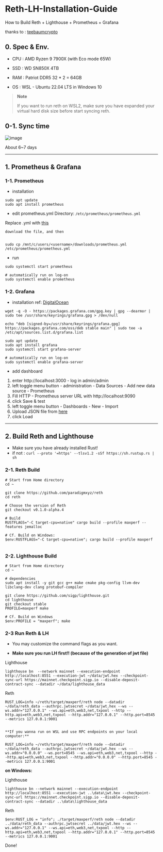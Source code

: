 # Reth-LH-Installation-Guide <Rework WIP>
How to Build Reth + Lighthouse + Prometheus + Grafana

thanks to : [teebaumcrypto](https://gist.github.com/teebaumcrypto/5c7a30ae9f25d3f628100188149b1fb1)

## 0. Spec & Env.
- CPU : AMD Ryzen 9 7900X (with Eco mode 65W)
- SSD : WD SN850X 4TB
- RAM : Patriot DDR5 32 * 2 = 64GB

- OS : WSL - Ubuntu 22.04 LTS in Windows 10

> **Note**
> 
> If you want to run reth on WSL2, make sure you have expanded your virtual hard disk size before start syncing reth.


## 0-1. Sync time
![image](https://github.com/0xDaizz/Reth-LH-Installation-Guide/assets/90135051/1a9c7a67-5392-4bb5-805c-fe5c16c168c6)

About 6~7 days

---
## 1. Prometheus & Grafana

### 1-1. Prometheus
- installation
```
sudo apt update
sudo apt install prometheus
```

- edit prometheus.yml
Directory: ```/etc/prometheus/prometheus.yml```

Replace .yml with [this](https://github.com/paradigmxyz/reth/blob/main/etc/prometheus/prometheus.yml)

```
download the file, and then


sudo cp /mnt/c/users/<username>/downloads/prometheus.yml /etc/prometheus/prometheus.yml
```

- run
```
sudo systemctl start prometheus

# automatically run on log-on
sudo systemctl enable prometheus
```

### 1-2. Grafana
- installation
ref: [DigitalOcean](https://www.digitalocean.com/community/tutorials/how-to-install-and-secure-grafana-on-ubuntu-22-04)
```
wget -q -O - https://packages.grafana.com/gpg.key | gpg --dearmor | sudo tee /usr/share/keyrings/grafana.gpg > /dev/null

echo "deb [signed-by=/usr/share/keyrings/grafana.gpg] https://packages.grafana.com/oss/deb stable main" | sudo tee -a /etc/apt/sources.list.d/grafana.list

sudo apt update
sudo apt install grafana
sudo systemctl start grafana-server

# automatically run on log-on
sudo systemctl enable grafana-server
```

- add dashboard
1. enter http://localhost:3000 - log in admin/admin
2. left toggle menu button - administration - Data Sources - Add new data source - Prometheus
3. Fill HTTP - Prometheus server URL with http://localhost:9090
4. click Save & test
5. left toggle menu button - Dashboards - New - Import
6. Upload JSON file from [here](https://github.com/paradigmxyz/reth/blob/main/etc/grafana/dashboards/overview.json)
7. click Load

---

## 2. Build Reth and Lighthouse

- Make sure you have already installed Rust!
- if not : ```curl --proto '=https' --tlsv1.2 -sSf https://sh.rustup.rs | sh```

### 2-1. Reth Build

```
# Start from Home directory
cd ~

git clone https://github.com/paradigmxyz/reth
cd reth

# Choose the version of Reth
git checkout v0.1.0-alpha.4

# Build
RUSTFLAGS="-C target-cpu=native" cargo build --profile maxperf --features jemalloc

# Cf. Build on Windows:
$env:RUSTFLAGS="-C target-cpu=native"; cargo build --profile maxperf


```

### 2-2. Lighthouse Build
```
# Start from Home directory
cd ~

# dependencies
sudo apt install -y git gcc g++ make cmake pkg-config llvm-dev libclang-dev clang protobuf-compiler

git clone https://github.com/sigp/lighthouse.git
cd lighthouse
git checkout stable
PROFILE=maxperf make

# Cf. Build on Windows
$env:PROFILE = "maxperf"; make

```

### 2-3 Run Reth & LH
- You may customize the command flags as you want.
  
- **Make sure you run LH first!! (because of the generation of jwt file)**

Lighthouse
```
lighthouse bn  --network mainnet --execution-endpoint http://localhost:8551 --execution-jwt ~/data/jwt.hex --checkpoint-sync-url https://mainnet.checkpoint.sigp.io --disable-deposit-contract-sync --datadir ~/data/lighthouse_data
```

Reth
```
RUST_LOG=info ~/reth/target/maxperf/reth node --datadir ~/data/reth_data --authrpc.jwtsecret ~/data/jwt.hex --ws --ws.addr="127.0.0.1" --ws.api=eth,web3,net,txpool --http --http.api=eth,web3,net,txpool --http.addr="127.0.0.1" --http.port=8545 --metrics 127.0.0.1:9001


**If you wanna run on WSL and use RPC endpoints on your local computer:**

RUST_LOG=info ~/reth/target/maxperf/reth node --datadir ~/data/reth_data --authrpc.jwtsecret ~/data/jwt.hex --ws --ws.addr="0.0.0.0" --ws.port=8545 --ws.api=eth,web3,net,txpool --http --http.api=eth,web3,net,txpool --http.addr="0.0.0.0" --http.port=8545 --metrics 127.0.0.1:9001
```

**on Windows:**

Lighthouse
```
lighthouse bn --network mainnet --execution-endpoint http://localhost:8551 --execution-jwt ..\data\jwt.hex --checkpoint-sync-url https://mainnet.checkpoint.sigp.io --disable-deposit-contract-sync --datadir ..\data\lighthouse_data
```

Reth
```
$env:RUST_LOG = "info"; ./target/maxperf/reth node --datadir ../data/reth_data --authrpc.jwtsecret ../data/jwt.hex --ws --ws.addr="127.0.0.1" --ws.api=eth,web3,net,txpool --http --http.api=eth,web3,net,txpool --http.addr="127.0.0.1" --http.port=8545 --metrics 127.0.0.1:9001
```
 
Done!
